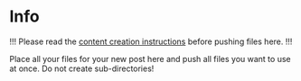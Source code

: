 # Info
!!! Please read the [content creation instructions](../readme.md) before pushing files here. !!!

Place all your files for your new post here and push all files you want to use at once.
Do not create sub-directories!
